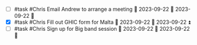 - [ ] #task #Chris Email Andrew to arrange a meeting 📅 2023-09-22 🛫 2023-09-22 🔺 
- [x] #task #Chris Fill out GHIC form for Malta 📅 2023-09-22 🛫 2023-09-22 ⏫ 
- [ ] #task #Chris Sign up for Big band session 📅 2023-09-22 🛫 2023-09-22 🔼 